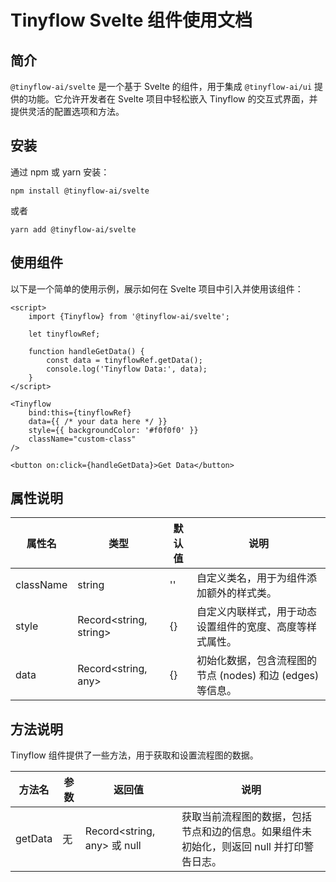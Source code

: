 
# Tinyflow Svelte 组件使用文档


## 简介
`@tinyflow-ai/svelte` 是一个基于 Svelte 的组件，用于集成 `@tinyflow-ai/ui` 提供的功能。它允许开发者在 Svelte 项目中轻松嵌入 Tinyflow 的交互式界面，并提供灵活的配置选项和方法。


## 安装

通过 npm 或 yarn 安装：


```shell
npm install @tinyflow-ai/svelte
```
或者
```shell
yarn add @tinyflow-ai/svelte
```


## 使用组件

以下是一个简单的使用示例，展示如何在 Svelte 项目中引入并使用该组件：


```sveltehtml
<script>
    import {Tinyflow} from '@tinyflow-ai/svelte';

    let tinyflowRef;

    function handleGetData() {
        const data = tinyflowRef.getData();
        console.log('Tinyflow Data:', data);
    }
</script>

<Tinyflow
    bind:this={tinyflowRef}
    data={{ /* your data here */ }}
    style={{ backgroundColor: '#f0f0f0' }}
    className="custom-class"
/>

<button on:click={handleGetData}>Get Data</button>
```

## 属性说明
| 属性名 | 类型 | 默认值 | 说明 |
| --- | --- | --- | --- |
| className | string | '' | 自定义类名，用于为组件添加额外的样式类。 |
| style | Record<string, string> | {} | 自定义内联样式，用于动态设置组件的宽度、高度等样式属性。 |
| data | Record<string, any> | {} | 初始化数据，包含流程图的节点 (nodes) 和边 (edges) 等信息。 |


## 方法说明
Tinyflow 组件提供了一些方法，用于获取和设置流程图的数据。

| 方法名 | 参数 | 返回值                        | 说明 |
| --- | --- |----------------------------| --- |
| getData | 无 | Record<string, any> 或 null | 获取当前流程图的数据，包括节点和边的信息。如果组件未初始化，则返回 null 并打印警告日志。 |

